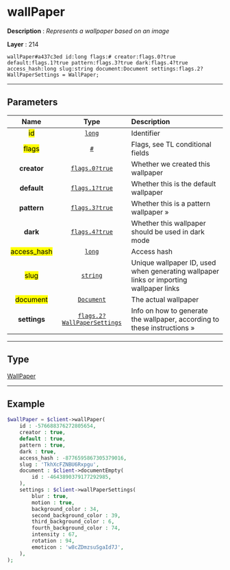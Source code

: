 # wallPaper

**Description** : *Represents a wallpaper based on an image*

**Layer** : 214

```tl
wallPaper#a437c3ed id:long flags:# creator:flags.0?true default:flags.1?true pattern:flags.3?true dark:flags.4?true access_hash:long slug:string document:Document settings:flags.2?WallPaperSettings = WallPaper;
```

---

## Parameters

| Name | Type | Description |
| :---: | :---: | :--- |
| <mark>id</mark> | [`long`](type/long) | Identifier |
| <mark>flags</mark> | [`#`](type/#) | Flags, see TL conditional fields |
| **creator** | [`flags.0?true`](type/true) | Whether we created this wallpaper |
| **default** | [`flags.1?true`](type/true) | Whether this is the default wallpaper |
| **pattern** | [`flags.3?true`](type/true) | Whether this is a pattern wallpaper » |
| **dark** | [`flags.4?true`](type/true) | Whether this wallpaper should be used in dark mode |
| <mark>access_hash</mark> | [`long`](type/long) | Access hash |
| <mark>slug</mark> | [`string`](type/string) | Unique wallpaper ID, used when generating wallpaper links or importing wallpaper links |
| <mark>document</mark> | [`Document`](type/Document) | The actual wallpaper |
| **settings** | [`flags.2?WallPaperSettings`](type/WallPaperSettings) | Info on how to generate the wallpaper, according to these instructions » |

---

## Type

[WallPaper](type/WallPaper)

---

## Example

```php
$wallPaper = $client->wallPaper(
	id : -576688376272805654,
	creator : true,
	default : true,
	pattern : true,
	dark : true,
	access_hash : -8776595867305379016,
	slug : 'TkhXcFZNBU6Rxpgu',
	document : $client->documentEmpty(
		id : -4643890379177292985,
	),
	settings : $client->wallPaperSettings(
		blur : true,
		motion : true,
		background_color : 34,
		second_background_color : 39,
		third_background_color : 6,
		fourth_background_color : 74,
		intensity : 67,
		rotation : 94,
		emoticon : 'w8cZDmzsuSgaId7J',
	),
);
```